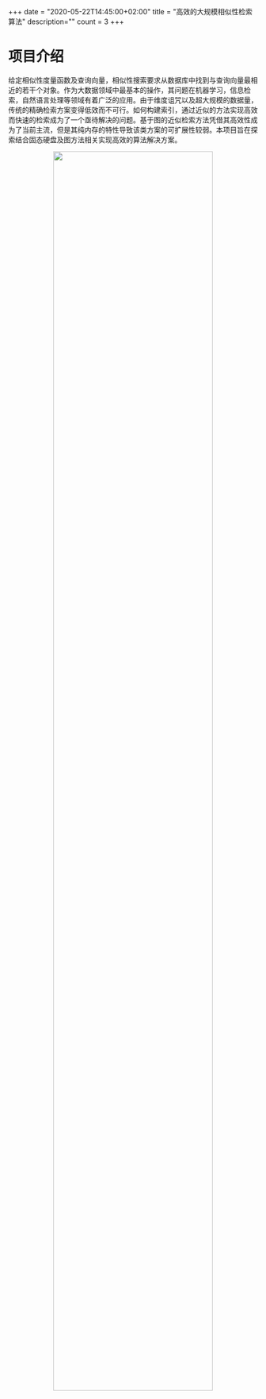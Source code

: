 +++
date = "2020-05-22T14:45:00+02:00"
title = "高效的大规模相似性检索算法"
description=""
count = 3
+++

# 项目介绍


给定相似性度量函数及查询向量，相似性搜索要求从数据库中找到与查询向量最相近的若干个对象。作为大数据领域中最基本的操作，其问题在机器学习，信息检索，自然语言处理等领域有着广泛的应用。由于维度诅咒以及超大规模的数据量，传统的精确检索方案变得低效而不可行。如何构建索引，通过近似的方法实现高效而快速的检索成为了一个亟待解决的问题。基于图的近似检索方法凭借其高效性成为了当前主流，但是其纯内存的特性导致该类方案的可扩展性较弱。本项目旨在探索结合固态硬盘及图方法相关实现高效的算法解决方案。
<div align=center><img src="/img/projects/similarity_search/search.png" width="80%"/></div>



